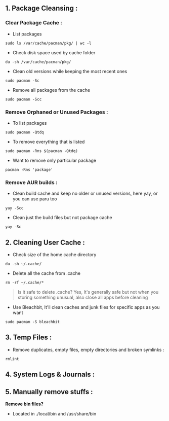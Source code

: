 
## 1. Package Cleansing :

### Clear Package Cache :

* List packages
```
sudo ls /var/cache/pacman/pkg/ | wc -l
```
* Check disk space used by cache folder
```
du -sh /var/cache/pacman/pkg/
```
* Clean old versions while keeping the most recent ones
```
sudo pacman -Sc
```
* Remove all packages from the cache
```
sudo pacman -Scc
```


### Remove Orphaned or Unused Packages :

* To list packages 
```
sudo pacman -Qtdq
```

* To remove everything that is listed 
```
sudo pacman -Rns $(pacman -Qtdq)
```
  
* Want to remove only particular package 
```
pacman -Rns 'package'
```

### Remove AUR builds :


* Clean build cache and keep no older or unused versions, here yay, or you can use paru too
```
yay -Scc
```

* Clean just the build files but not package cache 
```
yay -Sc
```


## 2. Cleaning User Cache :

* Check size of the home cache directory 

```
du -sh ~/.cache/
```

* Delete all the cache from .cache
```
rm -rf ~/.cache/*
```

> Is it safe to delete .cache?
> Yes, It's generally safe but not when you storing something unusual, also close all apps before cleaning

* Use Bleachbit, It'll clean caches and junk files for specific apps as you want
```
sudo pacman -S bleachbit
```


## 3. Temp Files :

* Remove duplicates, empty files, empty directories and broken symlinks :

```
rmlint
```


## 4. System Logs & Journals :


## 5. Manually remove stuffs :

**Remove bin files?**
- Located in ./local/bin and /usr/share/bin

